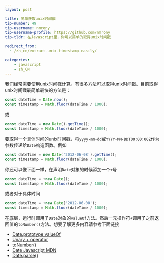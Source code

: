 ```yaml
---
layout: post

title: 简单获取unix时间戳
tip-number: 49
tip-username: nmrony
tip-username-profile: https://github.com/nmrony
tip-tldr: 在Javascript里，你可以简单的取得unix时间戳

redirect_from:
  - /zh_cn/extract-unix-timestamp-easily/

categories:
    - javascript
    - zh_CN
---
```



我们经常需要使用unix时间戳计算。有很多方法可以取得unix时间戳。目前取得unix时间戳最简单最快的方法是：

```js
const dateTime = Date.now();
const timestamp = Math.floor(dateTime / 1000);
```
或

```js
const dateTime = new Date().getTime();
const timestamp = Math.floor(dateTime / 1000);
```

要取得一个具体时间的unix时间戳，将`yyyy-mm-dd`或`YYYY-MM-DDT00:00:00Z`作为参数传递给`Date`构造函数。例如

```js
const dateTime = new Date('2012-06-08').getTime();
const timestamp = Math.floor(dateTime / 1000);
```

你还可以像下面一样，在声明`Date`对象的时候添加一个`+`号

```js
const dateTime = +new Date();
const timestamp = Math.floor(dateTime / 1000);
```
或者对于具体时间

```js
const dateTime = +new Date('2012-06-08');
const timestamp = Math.floor(dateTime / 1000);
```

在底层，运行时调用了`Date`对象的`valueOf`方法。然后一元操作符`+`调用了之前返回值的`toNumber()`方法。想要了解更多内容请参考下面链接

* [Date.prototype.valueOf](http://es5.github.io/#x15.9.5.8)
* [Unary + operator](http://es5.github.io/#x11.4.6)
* [toNumber()](http://es5.github.io/#x9.3)
* [Date Javascript MDN](https://developer.mozilla.org/en-US/docs/Web/JavaScript/Reference/Global_Objects/Date)
* [Date.parse()](https://developer.mozilla.org/en-US/docs/Web/JavaScript/Reference/Global_Objects/Date/parse)
